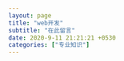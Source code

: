 ```yaml
---
layout: page
title: "web开发"
subtitle: "在此留言"
date: 2020-9-11 21:21:21 +0530
categories: ["专业知识"]
---
```

